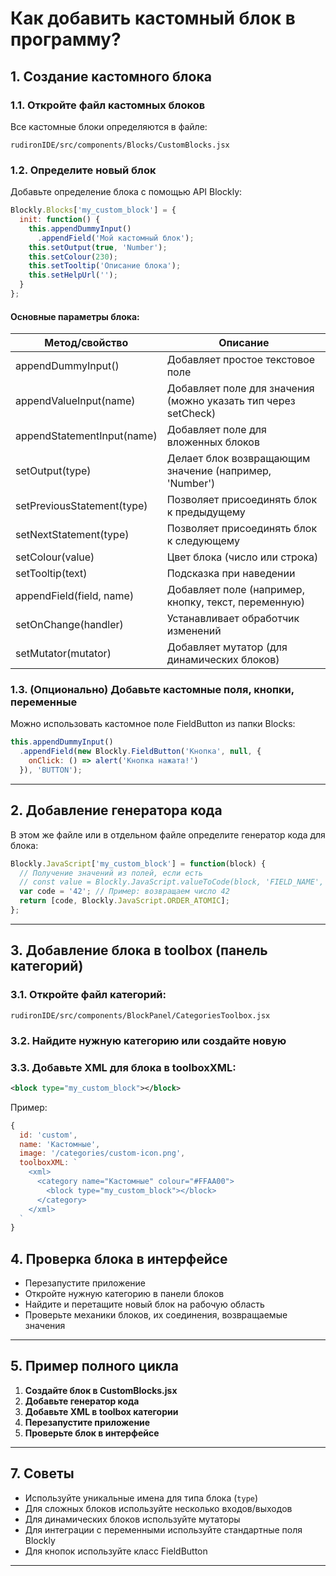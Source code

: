 # Как добавить кастомный блок в программу?

## 1. Создание кастомного блока

### 1.1. Откройте файл кастомных блоков
Все кастомные блоки определяются в файле:
```
rudironIDE/src/components/Blocks/CustomBlocks.jsx
```

### 1.2. Определите новый блок
Добавьте определение блока с помощью API Blockly:
```javascript
Blockly.Blocks['my_custom_block'] = {
  init: function() {
    this.appendDummyInput()
      .appendField('Мой кастомный блок');
    this.setOutput(true, 'Number');
    this.setColour(230);
    this.setTooltip('Описание блока');
    this.setHelpUrl('');
  }
};
```

#### Основные параметры блока:

| Метод/свойство         | Описание                                                                 |
|-----------------------|--------------------------------------------------------------------------|
| appendDummyInput()    | Добавляет простое текстовое поле                                          |
| appendValueInput(name)| Добавляет поле для значения (можно указать тип через setCheck)            |
| appendStatementInput(name)| Добавляет поле для вложенных блоков                                 |
| setOutput(type)       | Делает блок возвращающим значение (например, 'Number')                    |
| setPreviousStatement(type)| Позволяет присоединять блок к предыдущему                         |
| setNextStatement(type)| Позволяет присоединять блок к следующему                                 |
| setColour(value)      | Цвет блока (число или строка)                                             |
| setTooltip(text)      | Подсказка при наведении                                                   |
| appendField(field, name)| Добавляет поле (например, кнопку, текст, переменную)                 |
| setOnChange(handler)  | Устанавливает обработчик изменений                                        |
| setMutator(mutator)   | Добавляет мутатор (для динамических блоков)                              |


### 1.3. (Опционально) Добавьте кастомные поля, кнопки, переменные
Можно использовать кастомное поле FieldButton из папки Blocks:
```javascript
this.appendDummyInput()
  .appendField(new Blockly.FieldButton('Кнопка', null, {
    onClick: () => alert('Кнопка нажата!')
  }), 'BUTTON');
```

---

## 2. Добавление генератора кода

В этом же файле или в отдельном файле определите генератор кода для блока:
```javascript
Blockly.JavaScript['my_custom_block'] = function(block) {
  // Получение значений из полей, если есть
  // const value = Blockly.JavaScript.valueToCode(block, 'FIELD_NAME', Blockly.JavaScript.ORDER_ATOMIC);
  var code = '42'; // Пример: возвращаем число 42
  return [code, Blockly.JavaScript.ORDER_ATOMIC];
};
```

---

## 3. Добавление блока в toolbox (панель категорий)

### 3.1. Откройте файл категорий:
```
rudironIDE/src/components/BlockPanel/CategoriesToolbox.jsx
```

### 3.2. Найдите нужную категорию или создайте новую

### 3.3. Добавьте XML для блока в toolboxXML:
```xml
<block type="my_custom_block"></block>
```
Пример:
```javascript
{
  id: 'custom',
  name: 'Кастомные',
  image: '/categories/custom-icon.png',
  toolboxXML: `
    <xml>
      <category name="Кастомные" colour="#FFAA00">
        <block type="my_custom_block"></block>
      </category>
    </xml>
  `
}
```

## 4. Проверка блока в интерфейсе
- Перезапустите приложение
- Откройте нужную категорию в панели блоков
- Найдите и перетащите новый блок на рабочую область
- Проверьте механики блоков, их соединения, возвращаемые значения

---

## 5. Пример полного цикла

1. **Создайте блок в CustomBlocks.jsx**
2. **Добавьте генератор кода**
3. **Добавьте XML в toolbox категории**
4. **Перезапустите приложение**
5. **Проверьте блок в интерфейсе**

---

## 7. Советы
- Используйте уникальные имена для типа блока (`type`)
- Для сложных блоков используйте несколько входов/выходов
- Для динамических блоков используйте мутаторы
- Для интеграции с переменными используйте стандартные поля Blockly
- Для кнопок используйте класс FieldButton
---
